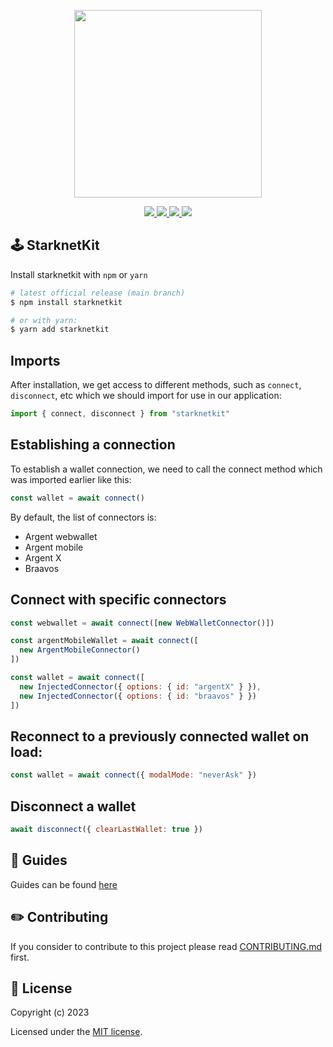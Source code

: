 <!-- logo -->
<p align="center">
  <img width='300' src="https://starknetkit-website-git-blo-1541-argentlabs.vercel.app/starknetKit-logo.svg">
</p>

<!-- primary badges -->
<p align="center">
  <a href="https://www.npmjs.com/package/starknetkit">
    <img src='https://img.shields.io/npm/v/starknetkit' />
  </a>
  <a href="https://bundlephobia.com/package/starknetkit">
    <img src='https://img.shields.io/bundlephobia/minzip/starknet?color=success&label=size' />
  </a>
  <a href="https://www.npmjs.com/package/starknetkit">
    <img src='https://img.shields.io/npm/dt/starknetkit?color=blueviolet' />
  </a>
  <a href="https://github.com/argentlabs/starknetkit/blob/main/LICENSE/">
    <img src="https://img.shields.io/badge/license-MIT-black">
  </a>
</p>

## 🕹️ StarknetKit

Install starknetkit with `npm` or `yarn`

```bash
# latest official release (main branch)
$ npm install starknetkit

# or with yarn:
$ yarn add starknetkit
```

## Imports

After installation, we get access to different methods, such as `connect`, `disconnect`, etc which we should import for use in our application:

```js
import { connect, disconnect } from "starknetkit"
```

## Establishing a connection

To establish a wallet connection, we need to call the connect method which was imported earlier like this:

```js
const wallet = await connect()
```

By default, the list of connectors is:

- Argent webwallet
- Argent mobile
- Argent X
- Braavos

## Connect with specific connectors

```js
const webwallet = await connect([new WebWalletConnector()])

const argentMobileWallet = await connect([
  new ArgentMobileConnector()
])

const wallet = await connect([
  new InjectedConnector({ options: { id: "argentX" } }),
  new InjectedConnector({ options: { id: "braavos" } })
])
```

## Reconnect to a previously connected wallet on load:

```js
const wallet = await connect({ modalMode: "neverAsk" })
```

## Disconnect a wallet

```js
await disconnect({ clearLastWallet: true })
```

## 📕 Guides

Guides can be found [here](https://www.starknetkit.com/docs/getting-started)

## ✏️ Contributing

If you consider to contribute to this project please read [CONTRIBUTING.md](./CONTRIBUTING.md) first.

## 📜 License

Copyright (c) 2023

Licensed under the [MIT license](./LICENSE.md).
